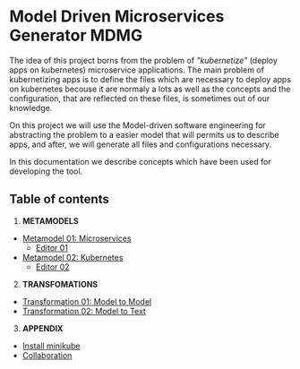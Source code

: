 # Model Driven Microservices Generator MDMG

The idea of this project borns from the problem of *"kubernetize"* (deploy apps
on kubernetes) microservice applications. The main problem of kubernetizing apps is
to define the files which are necessary to deploy apps on kubernetes
becouse it are normaly a lots as well as the concepts and the configuration,
that are reflected on these files, is sometimes out of our knowledge.

On this project we will use the Model-driven software engineering for abstracting the
problem to a easier model that will permits us to describe apps, and after, we will generate
all files and configurations necessary.  

In this documentation we describe concepts which have been used for developing the tool.

## Table of contents

1. **METAMODELS**
  - [Metamodel 01: Microservices](./meta01-microservices.md)
    - [Editor 01](./microservices-editor.md)
  - [Metamodel 02: Kubernetes](./meta02-kubernetes.md)
    - [Editor 02](./kubernetes-editor.md)
2. **TRANSFOMATIONS**
  - [Transformation 01: Model to Model]()
  - [Transformation 02: Model to Text]()
3. **APPENDIX**
  - [Install minikube](./install-minikube.md)
  - [Collaboration](./collaboration.md)
